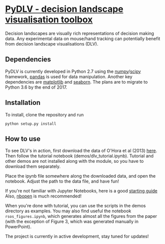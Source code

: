 # [PyDLV - decision landscape visualisation toolbox](https://github.com/cherepaha/PyDLV)
Decision landscapes are visually rich representations of decision making data. Any experimental data on mouse/hand tracking can potentially benefit from decision landscape visualisations (DLV). 

Dependencies
-------------
PyDLV is currently developed in Python 2.7 using the [numpy](https://sourceforge.net/projects/numpy/)/[scipy](https://github.com/scipy/scipy) framework, [pandas](https://github.com/pydata/pandas) is used for data manipulation. Another key dependencies are [matplotlib](https://github.com/matplotlib/matplotlib) and [seaborn](https://github.com/mwaskom/seaborn). The plans are to migrate to Python 3.6 by the end of 2017.

Installation
------------
To install, clone the repository and run

    python setup.py install

How to use
------------
To see DLV's in action, first download the data of O'Hora et al (2013) [here](http://doi.org/10.17605/OSF.IO/AHPV6). Then follow the tutorial notebook (demos/dlv_tutorial.ipynb). Tutorial and other demos are not installed along with the module, so you have to download them separately.

Place the ipynb file somewhere along the downloaded data, and open the notebook. Adjust the path to the data file, and have fun! 

If you're not familiar with Jupyter Notebooks, here is a good [starting guide](http://jupyter-notebook-beginner-guide.readthedocs.io/en/latest/index.html) Also, [nbopen](https://github.com/takluyver/nbopen) is much recommended! 

When you're done with tutorial, you can use the scripts in the demos directory as examples. You may also find useful the notebook `rsos_figures.ipynb`, which generates almost all the figures from the paper (with the exception of Figure 3, which was generated manually in PowerPoint).

The project is currently in active development, stay tuned for updates!

